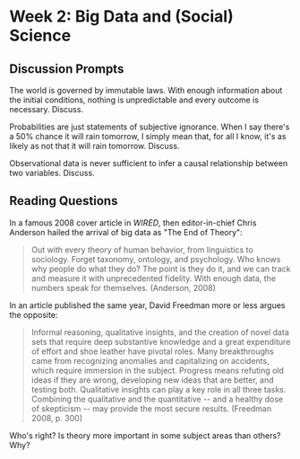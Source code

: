 # Week 2: Big Data and (Social) Science

## Discussion Prompts

The world is governed by immutable laws. With enough information about the initial conditions, nothing is unpredictable and every outcome is necessary. Discuss.

Probabilities are just statements of subjective ignorance. When I say there's a 50% chance it will rain tomorrow, I simply mean that, for all I know, it's as likely as not that it will rain tomorrow. Discuss.

Observational data is never sufficient to infer a causal relationship between two variables. Discuss.

## Reading Questions

In a famous 2008 cover article in _WIRED_, then editor-in-chief Chris Anderson hailed the arrival of big data as "The End of Theory":

> Out with every theory of human behavior, from linguistics to sociology. Forget taxonomy, ontology, and psychology. Who knows why people do what they do? The point is they do it, and we can track and measure it with unprecedented fidelity. With enough data, the numbers speak for themselves. (Anderson, 2008)

In an article published the same year, David Freedman more or less argues the opposite:

> Informal reasoning, qualitative insights, and the creation of novel data sets that require deep substantive knowledge and a great expenditure of effort and shoe leather have pivotal roles. Many breakthroughs came from recognizing anomalies and capitalizing on accidents, which require immersion in the subject. Progress means refuting old ideas if they are wrong, developing new ideas that are better, and testing both. Qualitative insights can play a key role in all three tasks. Combining the qualitative and the quantitative -- and a healthy dose of skepticism -- may provide the most secure results. (Freedman 2008, p. 300)

Who's right? Is theory more important in some subject areas than others? Why?



